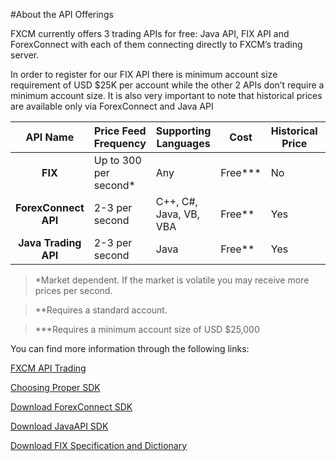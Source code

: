 #About the API Offerings

FXCM currently offers 3 trading APIs for free:  Java API, FIX API and ForexConnect with each of them connecting directly to FXCM’s trading server.
 
In order to register for our FIX API there is minimum account size requirement of USD $25K per account while the other 2 APIs don’t require a minimum account size. It is also very important to note that historical prices are available only via ForexConnect and Java API

|API Name|Price Feed Frequency|Supporting Languages|Cost|Historical Price|Support CFD|Support MT4|
|:---:|---|---|---|---|---|---|
|**FIX**|Up to 300 per second*|Any|Free***|No|Yes|No|
|**ForexConnect API**|2-3 per second|C++, C#, Java, VB, VBA|Free**|Yes|Yes|Limited Yes|
|**Java Trading API**|2-3 per second|Java|Free**|Yes|Yes|Limited Yes|


>*Market dependent. If the market is volatile you may receive more prices per second.

>**Requires a standard account.

>***Requires a minimum account size of USD $25,000


You can find more information through the following links:

[FXCM API Trading](https://www.fxcm.com/services/api-trading/)

[Choosing Proper SDK](http://fxcodebase.com/wiki/index.php/Choosing_Proper_SDK)

[Download ForexConnect SDK](http://www.fxcodebase.com/wiki/index.php/Download)

[Download JavaAPI SDK](https://apiwiki.fxcorporate.com/api/java/trading_sdk.zip)

[Download FIX Specification and Dictionary](https://www.fxcm.com/forms/eula/)

